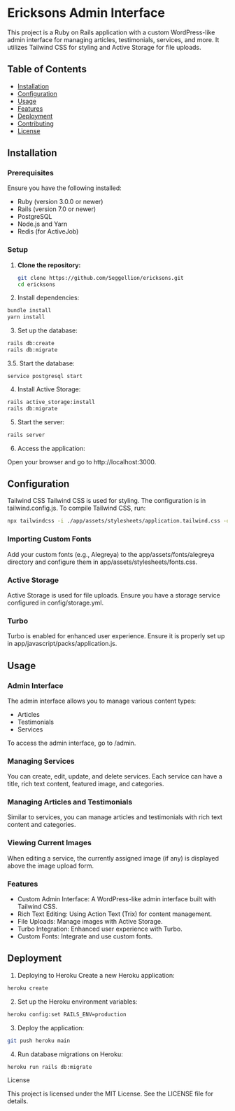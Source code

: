 # Ericksons Admin Interface

This project is a Ruby on Rails application with a custom WordPress-like admin interface for managing articles, testimonials, services, and more. It utilizes Tailwind CSS for styling and Active Storage for file uploads.

## Table of Contents

- [Installation](#installation)
- [Configuration](#configuration)
- [Usage](#usage)
- [Features](#features)
- [Deployment](#deployment)
- [Contributing](#contributing)
- [License](#license)

## Installation

### Prerequisites

Ensure you have the following installed:

- Ruby (version 3.0.0 or newer)
- Rails (version 7.0 or newer)
- PostgreSQL
- Node.js and Yarn
- Redis (for ActiveJob)

### Setup

1. **Clone the repository:**

   ```bash
   git clone https://github.com/Seggellion/ericksons.git
   cd ericksons
   ```
   
2. Install dependencies:

```bash
bundle install
yarn install
```

3. Set up the database:

```bash
rails db:create
rails db:migrate
```

3.5. Start the database:

```
service postgresql start
```

4. Install Active Storage:

```bash
rails active_storage:install
rails db:migrate
```

5. Start the server:

```bash
rails server
```

6. Access the application:

Open your browser and go to http://localhost:3000.

## Configuration
Tailwind CSS
Tailwind CSS is used for styling. The configuration is in tailwind.config.js. To compile Tailwind CSS, run:

```bash
npx tailwindcss -i ./app/assets/stylesheets/application.tailwind.css -o ./app/assets/stylesheets/application.css --watch
```

### Importing Custom Fonts
Add your custom fonts (e.g., Alegreya) to the app/assets/fonts/alegreya directory and configure them in app/assets/stylesheets/fonts.css.

### Active Storage
Active Storage is used for file uploads. Ensure you have a storage service configured in config/storage.yml.

### Turbo
Turbo is enabled for enhanced user experience. Ensure it is properly set up in app/javascript/packs/application.js.

## Usage

### Admin Interface
The admin interface allows you to manage various content types:

- Articles
- Testimonials
- Services

To access the admin interface, go to /admin.

### Managing Services
You can create, edit, update, and delete services. Each service can have a title, rich text content, featured image, and categories.

### Managing Articles and Testimonials
Similar to services, you can manage articles and testimonials with rich text content and categories.

### Viewing Current Images
When editing a service, the currently assigned image (if any) is displayed above the image upload form.

### Features
- Custom Admin Interface: A WordPress-like admin interface built with Tailwind CSS.
- Rich Text Editing: Using Action Text (Trix) for content management.
- File Uploads: Manage images with Active Storage.
- Turbo Integration: Enhanced user experience with Turbo.
- Custom Fonts: Integrate and use custom fonts.

## Deployment

1. Deploying to Heroku
Create a new Heroku application:

```bash
heroku create
```

2. Set up the Heroku environment variables:

```bash
heroku config:set RAILS_ENV=production
```

3. Deploy the application:

```bash
git push heroku main
```

4. Run database migrations on Heroku:

```bash
heroku run rails db:migrate
```

License

This project is licensed under the MIT License. See the LICENSE file for details.
